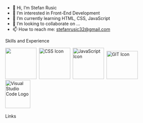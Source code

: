 - 👋 Hi, I’m Stefan Rusic
- 👀 I’m interested in Front-End Development
- 🌱 I’m currently learning HTML, CSS, JavaScript
- 💞️ I’m looking to collaborate on ...
- 📫 How to reach me: stefanrusic32@gmail.com

<!---
rusic1994/rusic1994 is a ✨ special ✨ repository because its `README.md` (this file) appears on your GitHub profile.
You can click the Preview link to take a look at your changes.
--->
Skills and Experience

<img src="https://github.com/rusic1994/Images/blob/main/images/html5-logo.png" height="100px;" width="100px;">&nbsp;
<img src="https://github.com/rusic1994/Images/blob/main/images/css3-logo.png/" alt="CSS Icon" height="100px;" width="100px;">&nbsp;
<img src="https://github.com/rusic1994/Images/blob/main/images/javascript-logo.png" alt="JavaScript Icon" height="100px;" width="100px;">&nbsp;
<img src="https://github.com/rusic1994/Images/blob/main/images/git-logo.png" alt="GIT Icon" height="90px;" width="100px;">
<img src="https://github.com/rusic1994/Images/blob/main/images/vsc-logo.png" alt="Visual Studio Code Logo" height="90px;" width="80px;">&nbsp;


Links

